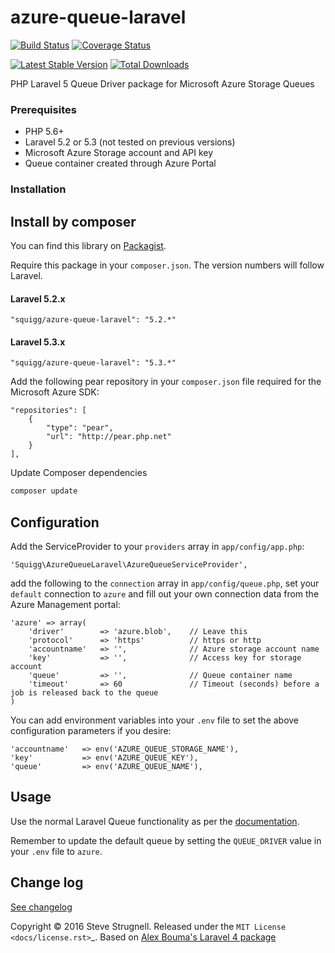azure-queue-laravel
=============

[![Build Status](https://travis-ci.org/squigg/azure-queue-laravel.png?branch=master)](https://travis-ci.org/squigg/azure-queue-laravel)
[![Coverage Status](https://coveralls.io/repos/squigg/azure-queue-laravel/badge.png?branch=master)](https://coveralls.io/r/squigg/azure-queue-laravel)

[![Latest Stable Version](https://poser.pugx.org/squigg/azure-queue-laravel/v/stable.png)](https://packagist.org/packages/squigg/azure-queue-laravel)
[![Total Downloads](https://poser.pugx.org/squigg/azure-queue-laravel/downloads.png)](https://packagist.org/packages/squigg/azure-queue-laravel)

PHP Laravel 5 Queue Driver package for Microsoft Azure Storage Queues

### Prerequisites

- PHP 5.6+
- Laravel 5.2 or 5.3 (not tested on previous versions)
- Microsoft Azure Storage account and API key
- Queue container created through Azure Portal

### Installation

## Install by composer
You can find this library on [Packagist](https://packagist.org/packages/squigg/azure-queue-laravel).

Require this package in your `composer.json`. The version numbers will follow Laravel.
#### Laravel 5.2.x
	"squigg/azure-queue-laravel": "5.2.*"
#### Laravel 5.3.x
    "squigg/azure-queue-laravel": "5.3.*"

Add the following pear repository in your `composer.json` file required for the Microsoft Azure SDK:
  
    "repositories": [
        {
            "type": "pear",
            "url": "http://pear.php.net"
        }
    ],
    
Update Composer dependencies

```sh
composer update
```

## Configuration
Add the ServiceProvider to your `providers` array in `app/config/app.php`:

	'Squigg\AzureQueueLaravel\AzureQueueServiceProvider',

add the following to the `connection` array in `app/config/queue.php`, set your `default` connection to `azure` and fill out your own connection data from the Azure Management portal:

	'azure' => array(
        'driver'        => 'azure.blob',    // Leave this
        'protocol'      => 'https'          // https or http
        'accountname'   => '',              // Azure storage account name
        'key'           => '',              // Access key for storage account
        'queue'         => '',              // Queue container name
        'timeout'       => 60               // Timeout (seconds) before a job is released back to the queue
    )

You can add environment variables into your `.env` file to set the above configuration parameters if you desire:
    
    'accountname'   => env('AZURE_QUEUE_STORAGE_NAME'),   
    'key'           => env('AZURE_QUEUE_KEY'),   
    'queue'         => env('AZURE_QUEUE_NAME'),   

## Usage
Use the normal Laravel Queue functionality as per the [documentation](http://laravel.com/docs/queues).

Remember to update the default queue by setting the `QUEUE_DRIVER` value in your `.env` file to `azure`.

## Change log
[See changelog](CHANGELOG.md)

Copyright © 2016 Steve Strugnell. Released under the `MIT License <docs/license.rst>`_.
Based on [Alex Bouma's Laravel 4 package](https://github.com/stayallive/laravel-azure-blob-queue)  
